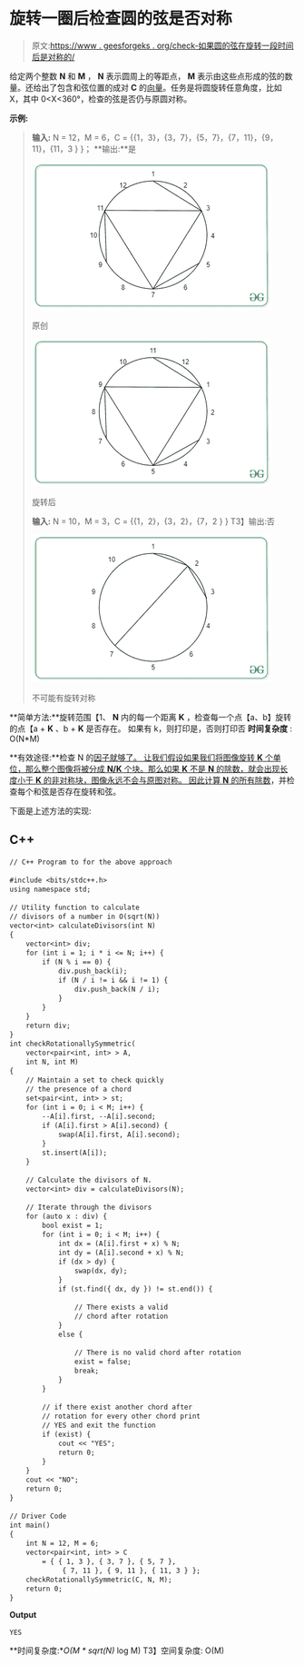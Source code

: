 # 旋转一圈后检查圆的弦是否对称

> 原文:[https://www . geesforgeks . org/check-如果圆的弦在旋转一段时间后是对称的/](https://www.geeksforgeeks.org/check-if-chords-of-a-circle-are-symmetric-after-some-rotation/)

给定两个整数 **N** 和 **M** ， **N** 表示圆周上的等距点， **M** 表示由这些点形成的弦的数量。还给出了包含和弦位置的成对 **C** 的[向量](https://www.geeksforgeeks.org/vector-in-cpp-stl/)。任务是将圆旋转任意角度，比如 X，其中 0<X<360°，检查的弦是否仍与原圆对称。

**示例:**

> **输入:** N = 12，M = 6，C = {{1，3}，{3，7}，{5，7}，{7，11}，{9，11}，{11，3 } }；
> **输出:**是
> 
> ![](img/916cbaa47be1bd05ccd1a6a926f878fd.png)
> 
> 原创
> 
> ![](img/12e3178496371c006d441e017142a301.png)
> 
> 旋转后
> 
> **输入:** N = 10，M = 3，C = {{1，2}，{3，2}，{7，2 } }
> T3】输出:否
> 
> ![](img/8ca79bd3e867e747435482eb45e6a9f9.png)
> 
> 不可能有旋转对称

**简单方法:**旋转范围【1、 **N** 内的每一个距离 **K** ，检查每一个点【a、b】旋转的点【a + **K** 、b + **K** 是否存在。
如果有 k，则打印是，否则打印否
**时间复杂度** : O(N*M)

**有效途径:**检查 N 的[因子就够了。
让我们假设如果我们将图像旋转 **K** 个单位，那么整个图像将被分成 **N/K** 个块。那么如果 **K** 不是 **N** 的除数，就会出现长度小于 **K** 的非对称块，图像永远不会与原图对称。
因此](https://www.geeksforgeeks.org/find-divisors-natural-number-set-1/)[计算 **N** 的所有除数](https://www.geeksforgeeks.org/find-all-divisors-of-a-natural-number-set-2/)，并检查每个和弦是否存在旋转和弦。

下面是上述方法的实现:

## C++

```
// C++ Program to for the above approach

#include <bits/stdc++.h>
using namespace std;

// Utility function to calculate
// divisors of a number in O(sqrt(N))
vector<int> calculateDivisors(int N)
{
    vector<int> div;
    for (int i = 1; i * i <= N; i++) {
        if (N % i == 0) {
            div.push_back(i);
            if (N / i != i && i != 1) {
                div.push_back(N / i);
            }
        }
    }
    return div;
}
int checkRotationallySymmetric(
    vector<pair<int, int> > A,
    int N, int M)
{
    // Maintain a set to check quickly
    // the presence of a chord
    set<pair<int, int> > st;
    for (int i = 0; i < M; i++) {
        --A[i].first, --A[i].second;
        if (A[i].first > A[i].second) {
            swap(A[i].first, A[i].second);
        }
        st.insert(A[i]);
    }

    // Calculate the divisors of N.
    vector<int> div = calculateDivisors(N);

    // Iterate through the divisors
    for (auto x : div) {
        bool exist = 1;
        for (int i = 0; i < M; i++) {
            int dx = (A[i].first + x) % N;
            int dy = (A[i].second + x) % N;
            if (dx > dy) {
                swap(dx, dy);
            }
            if (st.find({ dx, dy }) != st.end()) {

                // There exists a valid
                // chord after rotation
            }
            else {

                // There is no valid chord after rotation
                exist = false;
                break;
            }
        }

        // if there exist another chord after
        // rotation for every other chord print
        // YES and exit the function
        if (exist) {
            cout << "YES";
            return 0;
        }
    }
    cout << "NO";
    return 0;
}

// Driver Code
int main()
{
    int N = 12, M = 6;
    vector<pair<int, int> > C
        = { { 1, 3 }, { 3, 7 }, { 5, 7 },
             { 7, 11 }, { 9, 11 }, { 11, 3 } };
    checkRotationallySymmetric(C, N, M);
    return 0;
}
```

**Output**

```
YES
```

**时间复杂度:**O(M * sqrt(N)* log M)
T3】空间复杂度: O(M)